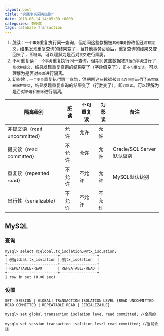 ```yaml
---
layout: post
title: "实践事务隔离级别"
date: 2018-06-14 14:05:00 +0800
categories: 数据库
tags: database Transaction
---
```




1. 脏读：`一个事务`重复执行同一查询，但期间这些数据被`其他事务`修改但还`没有提交`，结果发现重复查询的结果变了，当其他事务回滚后，重复查询的结果又变回来了，即`脏读`。可以理解为是否对`提交`进行隔离。
2. 不可重复读：`一个事务`重复执行同一查询，但期间这些数据被`其他的事务`进行了`修改并提交`，结果发现重复查询的结果变了（字段值变了），即`不可重复读`。可以理解为是否对`修改`进行隔离。
3. 幻影读：`一个事务`重复执行同一查询，但期间这些数据被`其他的事务`进行了`新增或删除并提交`，结果发现重复查询的结果变了（行数变了），即`幻影读`。可以理解为是否对`新增`和`删除`进行隔离。



| 隔离级别                   | 脏读   | 不可重复读 | 幻影读  | 备注         |
| ---------------------- | ---- | ----- | ---- | ---------- |
| 非提交读（read uncommitted） | 允许   | 允许    | 允许   |            |
| 提交读（read committed）    | 不允许  | 允许    | 允许   | Oracle/SQL Server默认级别 |
| 重复读（repeatted read）    | 不允许  | 不允许   | 允许   | MySQL默认级别           |
| 串行性（serializable）      | 不允许  | 不允许   | 不允许  |            |



## MySQL

### 查询

```mysql
mysql> select @@global.tx_isolation,@@tx_isolation;
+-----------------------+-----------------+
| @@global.tx_isolation | @@tx_isolation  |
+-----------------------+-----------------+
| REPEATABLE-READ       | REPEATABLE-READ |
+-----------------------+-----------------+
1 row in set (0.00 sec)
```

### 设置

```mysql
SET [SESSION | GLOBAL] TRANSACTION ISOLATION LEVEL {READ UNCOMMITTED | READ COMMITTED | REPEATABLE READ | SERIALIZABLE}
```



```mysql
mysql> set global transaction isolation level read committed; //全局的

mysql> set session transaction isolation level read committed; //当前会话
```

